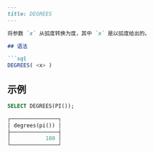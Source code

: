```markdown
---
title: DEGREES
---

将参数 `x` 从弧度转换为度，其中 `x` 是以弧度给出的。

## 语法

```sql
DEGREES( <x> )
```

## 示例

```sql
SELECT DEGREES(PI());

┌───────────────┐
│ degrees(pi()) │
├───────────────┤
│           180 │
└───────────────┘
```
```